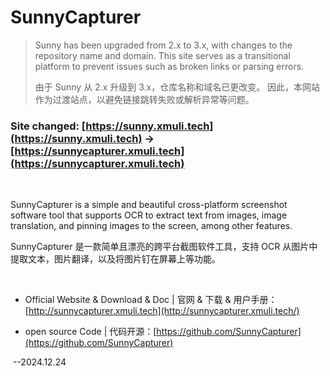 # SunnyCapturer 

> Sunny has been upgraded from 2.x to 3.x, with changes to the repository name and domain. This site serves as a transitional platform to prevent issues such as broken links or parsing errors.
> 
> 由于 Sunny 从 2.x 升级到 3.x，仓库名称和域名已更改变。 因此，本网站作为过渡站点，以避免链接跳转失败或解析异常等问题。

### Site changed: [https://sunny.xmuli.tech](https://sunny.xmuli.tech) → [https://sunnycapturer.xmuli.tech](https://sunnycapturer.xmuli.tech)

<br>

SunnyCapturer is a simple and beautiful cross-platform screenshot software tool that supports OCR to extract text from images, image translation, and pinning images to the screen, among other features.

SunnyCapturer 是一款简单且漂亮的跨平台截图软件工具，支持 OCR 从图片中提取文本，图片翻译，以及将图片钉在屏幕上等功能。

<br>

- Official Website & Download  & Doc | 官网 & 下载 & 用户手册：[http://sunnycapturer.xmuli.tech](http://sunnycapturer.xmuli.tech/)

- open source Code | 代码开源：[https://github.com/SunnyCapturer](https://github.com/SunnyCapturer)



​																		--2024.12.24